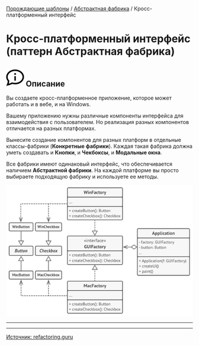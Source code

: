 [Порождающие шаблоны](../../#readme) / [Абстрактная фабрика](../#readme) / Кросс-платформенный интерфейс

# Кросс-платформенный интерфейс (паттерн Абстрактная фабрика)

## ![](../../../ui/info.svg) Описание

Вы создаете кросс-платформенное приложение, которое может работать и в вебе, и на Windows.

Вашему приложению нужны различные компоненты интерфейса для взаимодействия с пользователем. Но реализация разных компонентов отличается на разных платформах.

Вынесите создание компонентов для разных платформ в отдельные классы-фабрики (**Конкретные фабрики**). Каждая такая фабрика должна уметь создавать и **Кнопки**, и **Чекбоксы**, и **Модальные окна**.

Все фабрики имеют одинаковый интерфейс, что обеспечивается наличием **Абстрактной фабрики**. На каждой платформе вы просто выбираете подходящую фабрику и используете ее методы.

![](./scheme.png)

***
***

[Источник: refactoring.guru](https://refactoring.guru/ru/design-patterns/abstract-factory)
